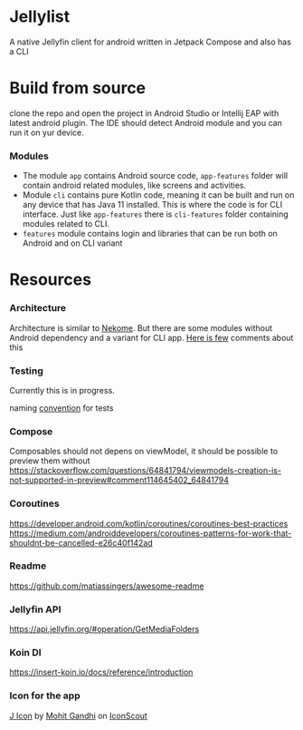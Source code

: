# Jellylist
A native Jellyfin client for android written in Jetpack Compose and also has a CLI

# Build from source
clone the repo and open the project in Android Studio or Intellij EAP with latest android plugin.
The IDE should detect Android module and you can run it on yur device.

### Modules
- The module `app` contains Android source code, `app-features` folder will contain android related
modules, like screens and activities.
- Module `cli` contains pure Kotlin code, meaning it can be built and run on any device that has
Java 11 installed. This is where the code is for CLI interface. Just like `app-features` there is
`cli-features` folder containing modules related to CLI.
- `features` module contains login and libraries that can be run both on Android and on CLI variant

# Resources

### Architecture
Architecture is similar to [Nekome](https://github.com/Chesire/Nekome). But there are some modules without Android dependency and
a variant for CLI app. [Here is few](https://github.com/Chesire/Nekome/issues/795) comments about this

### Testing
Currently this is in progress.


naming [convention](https://osherove.com/blog/2005/4/3/naming-standards-for-unit-tests.html) for tests

### Compose
Composables should not depens on viewModel, it should be possible to preview them without
https://stackoverflow.com/questions/64841794/viewmodels-creation-is-not-supported-in-preview#comment114645402_64841794
### Coroutines
https://developer.android.com/kotlin/coroutines/coroutines-best-practices
https://medium.com/androiddevelopers/coroutines-patterns-for-work-that-shouldnt-be-cancelled-e26c40f142ad

### Readme
https://github.com/matiassingers/awesome-readme
### Jellyfin API
https://api.jellyfin.org/#operation/GetMediaFolders
### Koin DI
https://insert-koin.io/docs/reference/introduction
### Icon for the app
<a href="https://iconscout.com/icons/j" target="_blank">J Icon</a>
by <a href="https://iconscout.com/contributors/mcgandhi61">Mohit Gandhi</a>
on <a href="https://iconscout.com">IconScout</a>

